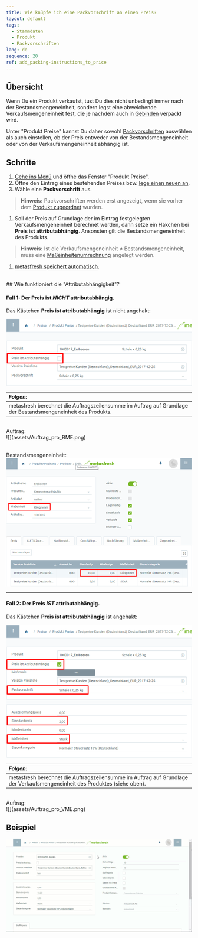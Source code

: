 ```yaml
---
title: Wie knüpfe ich eine Packvorschrift an einen Preis?
layout: default
tags:
  - Stammdaten
  - Produkt
  - Packvorschriften
lang: de
sequence: 20
ref: add_packing-instructions_to_price
---
```


## Übersicht
Wenn Du ein Produkt verkaufst, tust Du dies nicht unbedingt immer nach der Bestandsmengeneinheit, sondern legst eine abweichende Verkaufsmengeneinheit fest, die je nachdem auch in [Gebinden](Handling_Unit_System) verpackt wird.

Unter "Produkt Preise" kannst Du daher sowohl [Packvorschriften](Packvorschrift_erstellen) auswählen als auch einstellen, ob der Preis entweder von der Bestandsmengeneinheit oder von der Verkaufsmengeneinheit abhängig ist.

## Schritte
1. [Gehe ins Menü](Menu) und öffne das Fenster "Produkt Preise".
1. Öffne den Eintrag eines bestehenden Preises bzw. [lege einen neuen an](Preis_anlegen).
1. Wähle eine **Packvorschrift** aus.
 >**Hinweis:** Packvorschriften werden erst angezeigt, wenn sie vorher dem [Produkt zugeordnet](CU-TU_Zuordnung) wurden.

1. Soll der Preis auf Grundlage der im Eintrag festgelegten Verkaufsmengeneinheit berechnet werden, dann setze ein Häkchen bei **Preis ist attributabhängig**. Ansonsten gilt die Bestandsmengeneinheit des Produkts.
 >**Hinweis:** Ist die Verkaufsmengeneinheit ≠ Bestandsmengeneinheit, muss eine [Maßeinheitenumrechnung](Masseinheiten_umrechnen) angelegt werden.

1. [metasfresh speichert automatisch](Speicheranzeige).

<br>
## Wie funktioniert die "Attributabhängigkeit"?

#### Fall 1: Der Preis ist *NICHT* attributabhängig.
Das Kästchen **Preis ist attributabhängig** ist nicht angehakt:

![](assets/Preis_nicht_attributabhaengig.png)

| *Folgen:* |
| :--- |
| metasfresh berechnet die Auftragszeilensumme im Auftrag auf Grundlage der Bestandsmengeneinheit des Produkts. |

<br>
Auftrag:<br>
![](assets/Auftrag_pro_BME.png)<br><br>

Bestandsmengeneinheit:<br>
![](assets/BME_Preistab.png)

---

#### Fall 2: Der Preis *IST* attributabhängig.
Das Kästchen **Preis ist attributabhängig** ist angehakt:

![](assets/Preis_attributabhaengig.png)

| *Folgen:* |
| :--- |
| metasfresh berechnet die Auftragszeilensumme im Auftrag auf Grundlage der Verkaufsmengeneinheit des Produktes (siehe oben). |

<br>
Auftrag:<br>
![](assets/Auftrag_pro_VME.png)

## Beispiel
![](assets/Packvorschrift_Preis_anhaengen.gif)
